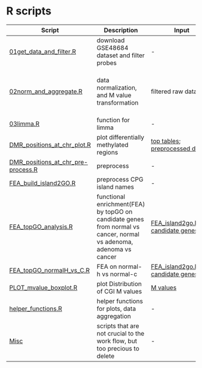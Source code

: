 # R scripts

__Script__|__Description__|__Input__|__Output__|
--------------------------- | -------------|------------- |------------- |
[01get_data_and_filter.R](https://github.com/STAT540-UBC/yy_team01_colorectal-cancer_STAT540_2015/blob/master/rscripts/01get_data_and_filter.R) | download GSE48684 dataset and filter probes| - | filtered raw data|
[02norm_and_aggregate.R](https://github.com/STAT540-UBC/yy_team01_colorectal-cancer_STAT540_2015/blob/master/rscripts/02norm_and_aggregate.R)| data normalization, and M value transformation |filtered raw data |normalized beta value; <br> aggregated CGI(beta value); <br> aggregated CGI(M value)|
[03limma.R](https://github.com/STAT540-UBC/yy_team01_colorectal-cancer_STAT540_2015/blob/master/rscripts/03limma.R)| function for limma| - | - |
[DMR_positions_at_chr_plot.R](https://github.com/STAT540-UBC/yy_team01_colorectal-cancer_STAT540_2015/blob/master/rscripts/DMR_positions_at_chr_plot.R)| plot differentially methylated regions | [top tables](https://github.com/STAT540-UBC/yy_team01_colorectal-cancer_STAT540_2015/tree/master/data/topTables); <br> [preprocessed data](https://github.com/STAT540-UBC/yy_team01_colorectal-cancer_STAT540_2015/blob/master/rscripts/DMR_positions_at_chr_pre-process.R) | [plots](https://github.com/STAT540-UBC/yy_team01_colorectal-cancer_STAT540_2015/tree/master/analysis_reports/06positions_at_DMR)|
[DMR_positions_at_chr_pre-process.R](https://github.com/STAT540-UBC/yy_team01_colorectal-cancer_STAT540_2015/blob/master/rscripts/DMR_positions_at_chr_pre-process.R)| preprocess | - | preprocessed data|
[FEA_build_island2GO.R](https://github.com/STAT540-UBC/yy_team01_colorectal-cancer_STAT540_2015/blob/master/rscripts/FEA_build_island2GO.R)| preprocess CPG island names | - | FEA_island2go.Rdata |
[FEA_topGO_analysis.R](https://github.com/STAT540-UBC/yy_team01_colorectal-cancer_STAT540_2015/blob/master/rscripts/FEA_topGO_analysis.R)| functional enrichment(FEA) by topGO on candidate genes from normal vs cancer, normal vs adenoma, adenoma vs cancer| [FEA_island2go.Rdata](https://github.com/STAT540-UBC/yy_team01_colorectal-cancer_STAT540_2015/blob/master/rscripts/FEA_build_island2GO.R); <br>[candidate genes](https://github.com/STAT540-UBC/yy_team01_colorectal-cancer_STAT540_2015/tree/master/analysis_reports/topGenes)| [enrichment table](https://github.com/STAT540-UBC/yy_team01_colorectal-cancer_STAT540_2015/blob/master/data/FEA/1e-04/enrichment_table.tsv); <br>[plot-1](https://github.com/STAT540-UBC/yy_team01_colorectal-cancer_STAT540_2015/blob/master/data/FEA/1e-04/Fisher_top5nodes.png); [plot-2](https://github.com/STAT540-UBC/yy_team01_colorectal-cancer_STAT540_2015/blob/master/data/FEA/1e-04/KS_top15nodes.png) |
[FEA_topGO_normalH_vs_C.R](https://github.com/STAT540-UBC/yy_team01_colorectal-cancer_STAT540_2015/blob/master/rscripts/FEA_topGO_normalH_vs_C.R)| FEA on normal-h vs normal-c|  [FEA_island2go.Rdata](https://github.com/STAT540-UBC/yy_team01_colorectal-cancer_STAT540_2015/blob/master/rscripts/FEA_build_island2GO.R); <br>[candidate genes](https://github.com/STAT540-UBC/yy_team01_colorectal-cancer_STAT540_2015/blob/master/data/topTables/normalC_vs_normalH.tsv)| [enrichment tables](https://github.com/STAT540-UBC/yy_team01_colorectal-cancer_STAT540_2015/tree/master/data/FEA/normal_HC_1e-04)|
[PLOT_mvalue_boxplot.R](https://github.com/STAT540-UBC/yy_team01_colorectal-cancer_STAT540_2015/blob/master/rscripts/PLOT_mvalue_boxplot.R)| plot Distribution of CGI M values| [M values](https://github.com/STAT540-UBC/yy_team01_colorectal-cancer_STAT540_2015/blob/master/rscripts/02norm_and_aggregate.R)| [M value box plot](https://github.com/STAT540-UBC/yy_team01_colorectal-cancer_STAT540_2015/blob/master/figures/dataQC_boxplot.png)|
[helper_functions.R](https://github.com/STAT540-UBC/yy_team01_colorectal-cancer_STAT540_2015/blob/master/rscripts/helper_functions.R)| helper functions for plots, data aggregation | - | -|
[Misc](https://github.com/STAT540-UBC/yy_team01_colorectal-cancer_STAT540_2015/tree/master/rscripts/Misc)|scripts that are not crucial to the work flow, but too precious to delete| - | -|